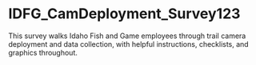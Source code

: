 # IDFG_CamDeployment_Survey123
This survey walks Idaho Fish and Game employees through trail camera deployment and data collection, with helpful instructions, checklists, and graphics throughout.
